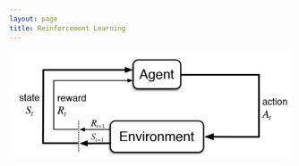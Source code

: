 ```yaml
---
layout: page
title: Reinforcement Learning
---
```


<p style="text-align:center">
<img src="/topics/img/rl_framework.jpg" />
</p>

